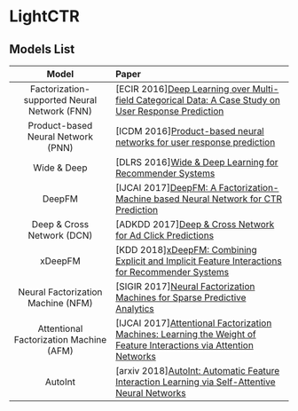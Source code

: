 # LightCTR

## Models List

|                    Model                     | Paper   |
| :------------------------------------------: | :---------------- |
| Factorization-supported Neural Network (FNN) | [ECIR 2016][Deep Learning over Multi-field Categorical Data: A Case Study on User Response Prediction](https://arxiv.org/pdf/1601.02376.pdf)|
|      Product-based Neural Network (PNN)      | [ICDM 2016][Product-based neural networks for user response prediction](https://arxiv.org/pdf/1611.00144.pdf)|
|                 Wide & Deep                  | [DLRS 2016][Wide & Deep Learning for Recommender Systems](https://arxiv.org/pdf/1606.07792.pdf)|
|                    DeepFM                    | [IJCAI 2017][DeepFM: A Factorization-Machine based Neural Network for CTR Prediction](http://www.ijcai.org/proceedings/2017/0239.pdf)|
|          Deep & Cross Network (DCN)          | [ADKDD 2017][Deep & Cross Network for Ad Click Predictions](https://arxiv.org/abs/1708.05123)                                                                   |
|                   xDeepFM                    | [KDD 2018][xDeepFM: Combining Explicit and Implicit Feature Interactions for Recommender Systems](https://arxiv.org/pdf/1803.05170.pdf)                         |
|      Neural Factorization Machine (NFM)      | [SIGIR 2017][Neural Factorization Machines for Sparse Predictive Analytics](https://arxiv.org/pdf/1708.05027.pdf)                                               |
|   Attentional Factorization Machine (AFM)    | [IJCAI 2017][Attentional Factorization Machines: Learning the Weight of Feature Interactions via Attention Networks](http://www.ijcai.org/proceedings/2017/435) |
|                   AutoInt                    | [arxiv 2018][AutoInt: Automatic Feature Interaction Learning via Self-Attentive Neural Networks](https://arxiv.org/abs/1810.11921)                              |
